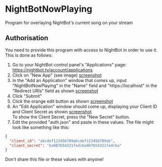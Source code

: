 # NightBotNowPlaying
Program for overlaying NightBot's current song on your stream 

## Authorisation
You need to provide this program with access to NightBot in order to use it. This is done as follows:
1. Go to your NightBot control panel's "Applications" page: https://nightbot.tv/account/applications
2. Click on "New App" (see image)
[screenshot](res/applications_page.png)
3. In the "Add an Application" window that comes up, input "NightBotNowPlaying" in the "Name" field and "https://localhost" in the "Redirect URIs" field as shown
[screenshot](res/applications_add.png)
4. Click "Submit"
5. Click the orange edit button as shown
[screenshot](res/applications_page_2.png)
6. An "Edit Application" window should come up, displaying your Client ID and Client Secret as shown
[screenshot](res/applications_edit.png)<br>
To show the Client Secret, press the "New Secret" button.
7. Edit the provided "auth.json" and paste in these values. The file might look like something like this:
```json
{
  "client_id": "abcdef123456789abcdef123456789ab",
  "client_secret": "ba987654321fedcba987654321fedcba"
}
```
Don't share this file or these values with anyone!
